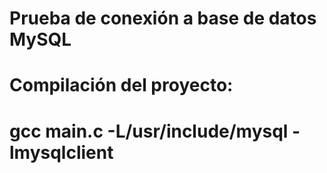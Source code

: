 # Prueba de conexión a base de datos MySQL

# Compilación del proyecto:
# gcc main.c -L/usr/include/mysql -lmysqlclient 
